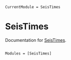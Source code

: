 ```@meta
CurrentModule = SeisTimes
```

# SeisTimes

Documentation for [SeisTimes](https://github.com/wtegtow/SeisTimes.jl).

```@index
```

```@autodocs
Modules = [SeisTimes]
```
